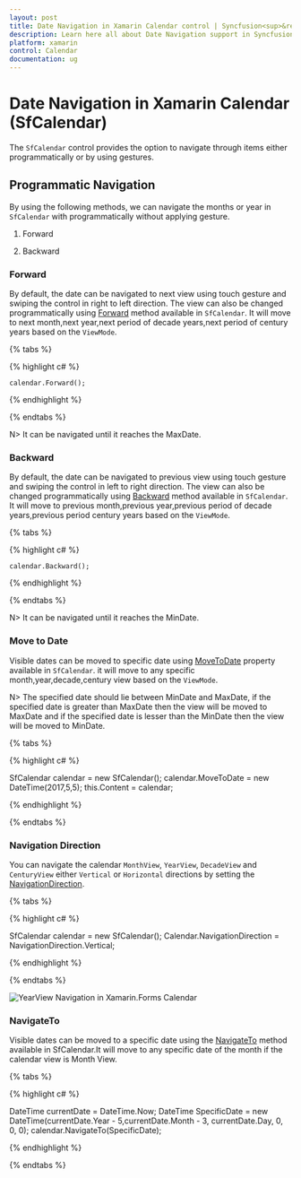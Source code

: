 ```yaml
---
layout: post
title: Date Navigation in Xamarin Calendar control | Syncfusion<sup>&reg;</sup>
description: Learn here all about Date Navigation support in Syncfusion<sup>&reg;</sup> Xamarin Calendar (SfCalendar) control and more.
platform: xamarin
control: Calendar
documentation: ug
---
```


# Date Navigation in Xamarin Calendar (SfCalendar)

The `SfCalendar` control provides the option to navigate through items either programmatically or by using gestures.

## Programmatic Navigation 

By using the following methods, we can navigate the months or year in `SfCalendar` with programmatically without applying gesture.

1. Forward

2. Backward

### Forward

By default, the date can be navigated to next view using touch gesture and swiping the control in right to left direction. The view can also be changed programmatically using [Forward](https://help.syncfusion.com/cr/xamarin/Syncfusion.SfCalendar.XForms.SfCalendar.html#Syncfusion_SfCalendar_XForms_SfCalendar_Forward) method available in `SfCalendar`. It will move to next month,next year,next period of decade years,next period of century years based on the `ViewMode`.

{% tabs %}

{% highlight c# %}

	calendar.Forward();

{% endhighlight %}

{% endtabs %}

N> It can be navigated until it reaches the MaxDate.

### Backward

By default, the date can be navigated to previous view using touch gesture and swiping the control in left to right direction. The view can also be changed programmatically using [Backward](https://help.syncfusion.com/cr/xamarin/Syncfusion.SfCalendar.XForms.SfCalendar.html#Syncfusion_SfCalendar_XForms_SfCalendar_Backward) method available in `SfCalendar`. It will move to previous month,previous year,previous period of decade years,previous period century years based on the `ViewMode`.

{% tabs %}

{% highlight c# %}

	calendar.Backward();

{% endhighlight %}

{% endtabs %}

N> It can be navigated until it reaches the MinDate.

### Move to Date 

Visible dates can be moved to specific date using [MoveToDate](https://help.syncfusion.com/cr/xamarin/Syncfusion.SfCalendar.XForms.SfCalendar.html#Syncfusion_SfCalendar_XForms_SfCalendar_MoveToDate) property available in `SfCalendar`. it will move to any specific month,year,decade,century view based on the `ViewMode`.

N>  The specified date should lie between MinDate and MaxDate, if the specified date is greater than MaxDate then the view will be moved to MaxDate and if the specified date is lesser than the MinDate then the view will be moved to MinDate.

{% tabs %}

{% highlight c# %}

SfCalendar calendar = new SfCalendar();
calendar.MoveToDate = new DateTime(2017,5,5);
this.Content = calendar;
	
{% endhighlight %}

{% endtabs %}

### Navigation Direction

You can navigate the calendar `MonthView`, `YearView`, `DecadeView` and `CenturyView` either `Vertical` or `Horizontal` directions by setting the [NavigationDirection](https://help.syncfusion.com/cr/xamarin/Syncfusion.SfCalendar.XForms.SfCalendar.html#Syncfusion_SfCalendar_XForms_SfCalendar_NavigationDirection).

{% tabs %}

{% highlight c# %}

SfCalendar calendar = new SfCalendar();
Calendar.NavigationDirection = NavigationDirection.Vertical;

{% endhighlight %}

{% endtabs %}

![YearView Navigation in Xamarin.Forms Calendar ](images/Xamarin.forms-Calendar-NavigationDirection.png)

### NavigateTo

Visible dates can be moved to a specific date using the [NavigateTo](https://help.syncfusion.com/cr/xamarin/Syncfusion.SfCalendar.XForms.SfCalendar.html#Syncfusion_SfCalendar_XForms_SfCalendar_NavigateTo_System_DateTime_) method available in SfCalendar.It will move to any specific date of the month if the calendar view is Month View.

{% tabs %}

{% highlight c# %}

DateTime currentDate = DateTime.Now;
DateTime SpecificDate = new DateTime(currentDate.Year - 5,currentDate.Month - 3, currentDate.Day, 0, 0, 0);
calendar.NavigateTo(SpecificDate);

{% endhighlight %}

{% endtabs %}
